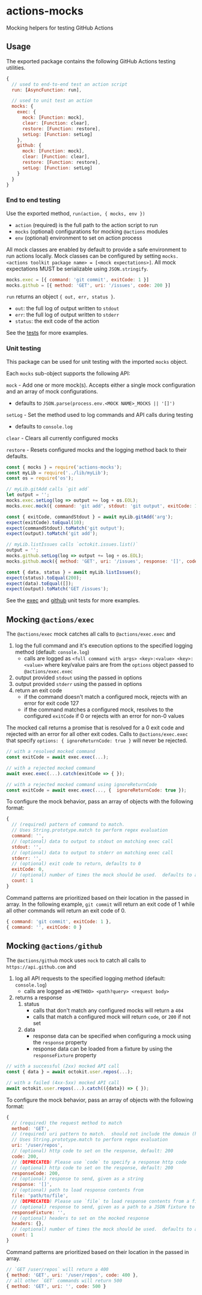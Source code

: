 # actions-mocks
Mocking helpers for testing GitHub Actions

## Usage

The exported package contains the following GitHub Actions testing utilities.
```javascript
{
  // used to end-to-end test an action script
  run: [AsyncFunction: run],

  // used to unit test an action
  mocks: {
    exec: {
      mock: [Function: mock],
      clear: [Function: clear],
      restore: [Function: restore],
      setLog: [Function: setLog]
    },
    github: {
      mock: [Function: mock],
      clear: [Function: clear],
      restore: [Function: restore],
      setLog: [Function: setLog]
    }
  }
}
```

### End to end testing

Use the exported method, `run(action, { mocks, env })`
- `action` (required) is the full path to the action script to run
- `mocks` (optional) configurations for mocking `@actions` modules
- `env` (optional) environment to set on action process

All mock classes are enabled by default to provide a safe environment to run actions locally.  Mock classes can be configured by setting `mocks.<actions toolkit package name> = [<mock expectations>]`. All mock expectations MUST be serializable using `JSON.stringify`.

```javascript
mocks.exec = [{ command: 'git commit', exitCode: 1 }]
mocks.github = [{ method: 'GET', uri: '/issues', code: 200 }]
```

`run` returns an object `{ out, err, status }`.
- `out`: the full log of output written to `stdout`
- `err`: the full log of output written to `stderr`
- `status`: the exit code of the action

See the [tests](./test/runner.test.js) for more examples.

### Unit testing

This package can be used for unit testing with the imported `mocks` object.

Each `mocks` sub-object supports the following API:

`mock` - Add one or more mock(s).  Accepts either a single mock configuration and an array of mock configurations.
   - defaults to `JSON.parse(process.env.<MOCK NAME>_MOCKS || '[]')`

`setLog` - Set the method used to log commands and API calls during testing
   - defaults to `console.log`

`clear` - Clears all currently configured mocks

`restore` - Resets configured mocks and the logging method back to their defaults.

```javascript
const { mocks } = require('actions-mocks');
const myLib = require('../lib/myLib');
const os = require('os');

// myLib.gitAdd calls `git add`
let output = '';
mocks.exec.setLog(log => output += log + os.EOL);
mocks.exec.mock({ command: 'git add', stdout: 'git output', exitCode: 10 });

const { exitCode, commandStdout } = await myLib.gitAdd('arg');
expect(exitCode).toEqual(10);
expect(commandStdout).toMatch('git output');
expect(output).toMatch('git add');

// myLib.listIssues calls `octokit.issues.list()`
output = '';
mocks.github.setLog(log => output += log + os.EOL);
mocks.github.mock({ method: 'GET', uri: '/issues', response: '[]', code: 200 });

const { data, status } = await myLib.listIssues();
expect(status).toEqual(200);
expect(data).toEqual([]);
expect(output).toMatch('GET /issues');
```

See the [exec](./test/mocks/exec.test.js) and [github](./test/mocks/github.test.js) unit tests for more examples.

## Mocking `@actions/exec`

The `@actions/exec` mock catches all calls to `@actions/exec.exec` and
1. log the full command and it's execution options to the specified logging method (default: `console.log`)
   - calls are logged as `<full command with args> <key>:<value> <key>:<value>` where key/value pairs are from the `options` object passed to `@actions/exec.exec`
2. output provided `stdout` using the passed in options
3. output provided `stderr` using the passed in options
4. return an exit code
   - if the command doesn't match a configured mock, rejects with an error for exit code 127
   - if the command matches a configured mock, resolves to the configured `exitCode` if 0 or rejects with an error for non-0 values

The mocked call returns a promise that is resolved for a 0 exit code and rejected with an error for all other exit codes.  Calls to `@actions/exec.exec` that specify `options: { ignoreReturnCode: true }` will never be rejected.

```javascript
// with a resolved mocked command
const exitCode = await exec.exec(...);

// with a rejected mocked command
await exec.exec(...).catch(exitCode => { });

// with a rejected mocked command using ignoreReturnCode
const exitCode = await exec.exec(..., {  ignoreReturnCode: true });
```

To configure the mock behavior, pass an array of objects with the following format:
```javascript
{
  // (required) pattern of command to match.
  // Uses String.prototype.match to perform regex evaluation
  command: '',
  // (optional) data to output to stdout on matching exec call
  stdout: '',
  // (optional) data to output to stderr on matching exec call
  stderr: '',
  // (optional) exit code to return, defaults to 0
  exitCode: 0,
  // (optional) number of times the mock should be used.  defaults to a persistent mock if not set
  count: 1
}
```

Command patterns are prioritized based on their location in the passed in array.  In the following example, `git commit` will return an exit code of 1 while all other commands will return an exit code of 0.

```javascript
{ command: 'git commit', exitCode: 1 },
{ command: '', exitCode: 0 }
```

## Mocking `@actions/github`

The `@actions/github` mock uses `nock` to catch all calls to `https://api.github.com` and
1. log all API requests to the specified logging method (default: `console.log`)
   - calls are logged as `<METHOD> <path?query> <request body>`
2. returns a response
   1. status
      - calls that don't match any configured mocks will return a `404`
      - calls that match a configured mock will return `code`, or `200` if not set
   2. data
      - response data can be specified when configuring a mock using the `response` property
      - response data can be loaded from a fixture by using the `responseFixture` property

```javascript
// with a successful (2xx) mocked API call
const { data } = await octokit.user.repos(...);

// with a failed (4xx-5xx) mocked API call
await octokit.user.repos(...).catch(({data}) => { });
```

To configure the mock behavior, pass an array of objects with the following format:
```javascript
{
  // (required) the request method to match
  method: 'GET',
  // (required) uri pattern to match.  should not include the domain (https://api.github.com)
  // Uses String.prototype.match to perform regex evaluation
  uri: '/user/repos',
  // (optional) http code to set on the response, default: 200
  code: 200,
  // (DEPRECATED) Please use `code` to specify a response http code
  // (optional) http code to set on the response, default: 200
  responseCode: 200,
  // (optional) response to send, given as a string
  response: '[]',
  // (optional) path to load response contents from
  file: 'path/to/file',
  // (DEPRECATED) Please use `file` to load response contents from a file, along with headers `content-type` = `application/json`
  // (optional) response to send, given as a path to a JSON fixture to load
  responseFixture: '',
  // (optional) headers to set on the mocked response
  headers: {},
  // (optional) number of times the mock should be used.  defaults to a persistent mock if not set
  count: 1
}
```

Command patterns are prioritized based on their location in the passed in array.

```javascript
// `GET /user/repos` will return a 400
{ method: 'GET', uri: '/user/repos', code: 400 },
// all other `GET` commands will return 500
{ method: 'GET', uri: '', code: 500 }
```
